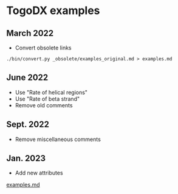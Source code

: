 # TogoDX examples

## March 2022
* Convert obsolete links
```
./bin/convert.py _obsolete/examples_original.md > examples.md
```

## June 2022
* Use "Rate of helical regions"
* Use "Rate of beta strand"
* Remove old comments

## Sept. 2022
* Remove miscellaneous comments

## Jan. 2023
* Add new attributes

[examples.md](https://github.com/togodx/togodx-examples/blob/main/examples.md)
